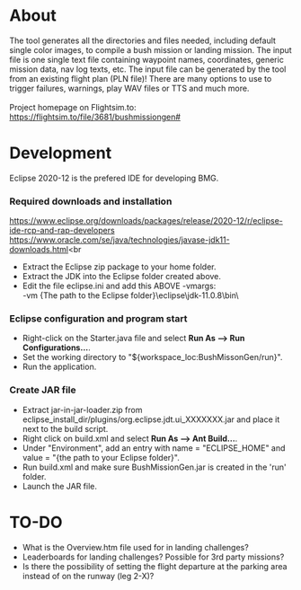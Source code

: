 # About

The tool generates all the directories and files needed, including default single color images, to compile a bush mission or landing mission. The input file is one single text file containing waypoint names, coordinates, generic mission data, nav log texts, etc. The input file can be generated by the tool from an existing flight plan (PLN file)! There are many options to use to trigger failures, warnings, play WAV files or TTS and much more.<br>
<br>
Project homepage on Flightsim.to:<br>
https://flightsim.to/file/3681/bushmissiongen#

# Development

Eclipse 2020-12 is the prefered IDE for developing BMG.

### Required downloads and installation

https://www.eclipse.org/downloads/packages/release/2020-12/r/eclipse-ide-rcp-and-rap-developers<br>
https://www.oracle.com/se/java/technologies/javase-jdk11-downloads.html<br
<br>
* Extract the Eclipse zip package to your home folder.
* Extract the JDK into the Eclipse folder created above.
* Edit the file eclipse.ini and add this ABOVE -vmargs:<br>
    -vm
    {The path to the Eclipse folder}\eclipse\jdk-11.0.8\bin\

### Eclipse configuration and program start

* Right-click on the Starter.java file and select <b>Run As --> Run Configurations...</b>.
* Set the working directory to "${workspace_loc:BushMissonGen/run}".
* Run the application.

### Create JAR file

* Extract jar-in-jar-loader.zip from eclipse_install_dir/plugins/org.eclipse.jdt.ui_XXXXXXX.jar and place it next to the build script.
* Right click on build.xml and select <b>Run As --> Ant Build...</b>.
* Under "Environment", add an entry with name = "ECLIPSE_HOME" and value = "{the path to your Eclipse folder}".
* Run build.xml and make sure BushMissionGen.jar is created in the 'run' folder.
* Launch the JAR file.

# TO-DO

* What is the Overview.htm file used for in landing challenges?
* Leaderboards for landing challenges? Possible for 3rd party missions?
* Is there the possibility of setting the flight departure at the parking area instead of on the runway (leg 2-X)?
